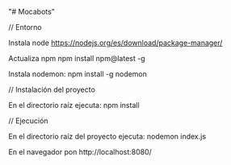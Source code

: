 "# Mocabots" 

// Entorno

Instala node https://nodejs.org/es/download/package-manager/

Actualiza npm npm install npm@latest -g

Instala nodemon: npm install -g nodemon


// Instalación del proyecto

En el directorio raíz ejecuta: npm install


// Ejecución

En el directorio raíz del proyecto ejecuta: nodemon index.js

En el navegador pon http://localhost:8080/
